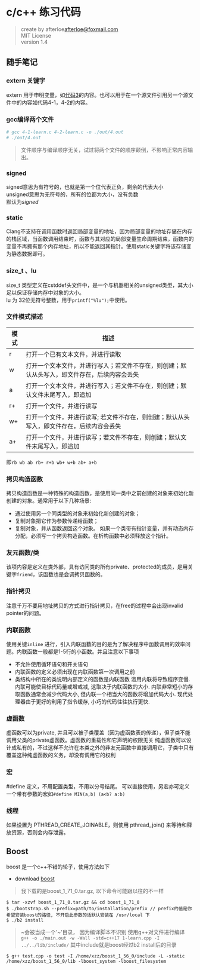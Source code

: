 # c/c++ 练习代码

> create by afterloe<afterloe@foxmail.com>  
> MIT License  
> version 1.4

## 随手笔记
### extern 关键字
extern
用于申明变量，如[代码3](./3-learn.c)的内容。也可以用于在一个源文件引用另一个源文件中的内容如代码4-1，4-2的内容。

### gcc编译两个文件
```bash
# gcc 4-1-learn.c 4-2-learn.c -o ./out/4.out
# ./out/4.out
```
> 文件顺序与编译顺序无关，试过将两个文件的顺序颠倒，不影响正常内容输出。

### signed
signed意思为有符号的，也就是第一个位代表正负，剩余的代表大小  
unsigned意思为无符号的，所有的位都为大小，没有负数  
默认为*signed*

### static
Clang不支持在调用函数时返回局部变量的地址，因为局部变量的地址存储在内存的栈区域，当函数调用结束时，函数与其对应的局部变量生命周期结束，函数内的变量不再拥有那个内存地址，所以不能返回其指针。使用static关键字将该存储变为静态数据即可。

### size\_t 、lu
size\_t 类型定义在cstddef头文件中，是一个与机器相关的unsigned类型，其大小足以保证存储内存中对象的大小。  
lu 为 32位无符号整数，用于`printf("%lu");`中使用。

### 文件模式描述

 模式 | 描述
-|-
 r | 打开一个已有文本文件，并进行读取
 w | 打开一个文本文件，并进行写入；若文件不存在，则创建；默认从头写入，即文件存在，后续内容会丢失
 a | 打开一个文本文件，并进行写入；若文件不存在，则创建；默认文件末尾写入，即追加
 r+ | 打开一个文件，并进行读写
 w+ | 打开一个文件，并进行读写; 若文件不存在，则创建；默认从头写入，即文件存在，后续内容会丢失
 a+ | 打开一个文件，并进行读写；若文件不存在，则创建；默认文件末尾写入，即追加

即`rb wb ab rb+ r+b wb+ w+b ab+ a+b`

### 拷贝构造函数
拷贝构造函数是一种特殊的构造函数，是使用同一类中之前创建的对象来初始化新创建的对象。通常用于以下几种场景:
- 通过使用另一个同类型的对象来初始化新创建的对象；
- 复制对象把它作为参数传递给函数；
- 复制对象，并从函数返回这个对象。
如果一个类带有指针变量，并有动态内存分配，必须写一个拷贝构造函数。在析构函数中必须释放这个指针。

### 友元函数/类
该项内容是定义在类外部，具有访问类的所有private、protected的成员，是用关键字`friend`，该函数也是会调拷贝函数的。

### 指针拷贝
注意千万不要用地址拷贝的方式进行指针拷贝，在free的过程中会出现invalid pointer的问题。

### 内联函数
使用关键`inline` 进行，引入内联函数的目的是为了解决程序中函数调用的效率问题。内联函数一般都是1-5行的小函数。并且注意以下事项
- 不允许使用循环语句和开关语句
- 内联函数的定义必须出现在内联函数第一次调用之前
- 类结构中所在的类说明内部定义的函数是内联函数
滥用内联将导致程序变慢. 内联可能使目标代码量或增或减, 这取决于内联函数的大小. 内联非常短小的存取函数通常会减少代码大小, 但内联一个相当大的函数将增加代码大小.
现代处理器由于更好的利用了指令缓存, 小巧的代码往往执行更快.

### 虚函数
虚函数可以为private, 并且可以被子类覆盖（因为虚函数表的传递），但子类不能调用父类的private虚函数。虚函数的重载性和它声明的权限无关
纯虚函数可以设计成私有的，不过这样不允许在本类之外的非友元函数中直接调用它，子类中只有覆盖这种纯虚函数的义务，却没有调用它的权利

### 宏
\#define 定义，不用配置类型，不用以分号结尾。 可以直接使用，另宏亦可定义一个带有参数的宏如`#define MIN(a,b) (a<b? a:b)`

### 线程
如果设置为 PTHREAD_CREATE_JOINABLE，则使用 pthread_join() 来等待和释放资源，否则会内存泄露。

## Boost
boost 是一个c++不错的轮子，使用方法如下
- download [boost](https://www.boost.org/)
> 我下载的是boost_1_71_0.tar.gz, 以下命令可能跟以往的不一样
```sbtshell
$ tar -xzvf boost_1_71_0.tar.gz && cd boost_1_71_0
$ ./bootstrap.sh --prefix=path/to/installation/prefix // prefix的值是你希望安装boost的路径, 不开启此参数的话默认安装在 /usr/local 下
$ ./b2 install
```
> ~会被当成一个'~'目录， 因为编译脚本不识别
使用g++对文件进行编译 `g++ -o ./main.out -w -Wall -std=c++17 1-learn.cpp -I ../../lib/include/` 其中include就是boost经过b2 install后的目录
```sbtshell
$ g++ test.cpp -o test -I /home/xzz/boost_1_56_0/include -L -static /home/xzz/boost_1_56_0/lib -lboost_system -lboost_filesystem
```
